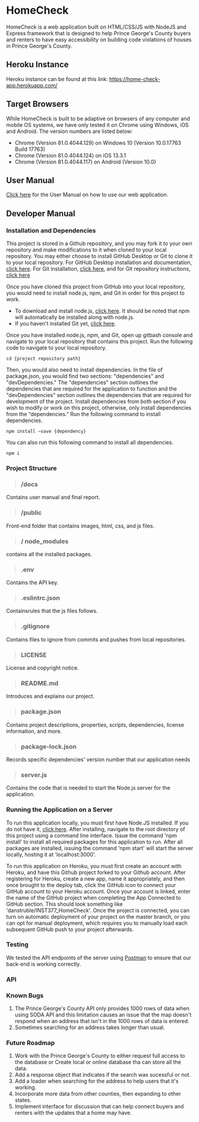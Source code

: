 # HomeCheck
HomeCheck is a web application built on HTML/CSS/JS with NodeJS and Express framework that is designed to help Prince George's County buyers and renters to have easy accessibility on building code violations of houses in Prince George's County. 

## Heroku Instance
Heroku instance can be found at this link: https://home-check-app.herokuapp.com/

## Target Browsers
While HomeCheck is built to be adaptive on browsers of any computer and mobile OS systems, we have only tested it on Chrome using Windows, iOS and Android. The version numbers are listed below:
- Chrome (Version 81.0.4044.129) on Windows 10 (Version 10.0.17763 Build 17763)
- Chrome (Version 81.0.4044.124) on iOS 13.3.1
- Chrome (Version 81.0.4044.117) on Android (Version 10.0)

## User Manual
[Click here](https://github.com/danstruble/INST377_HomeCheck/blob/master/docs/user.md) for the User Manual on how to use our web application.

## Developer Manual

### Installation and Dependencies
This project is stored in a Github repository, and you may fork it to your own repository and make modifications to it when cloned to your local repository. You may either choose to install GitHub Desktop or Git to clone it to your local repository. For GitHub Desktop installation and documentation, [click here](https://desktop.github.com/). For Git installation, [click here](https://git-scm.com/downloads), and for Git repository instructions, [click here](https://git-scm.com/book/en/v2/Git-Basics-Getting-a-Git-Repository)

Once you have cloned this project from GitHub into your local repository, you would need to install node.js, npm, and Git in order for this project to work. 

- To download and install node.js, [click here](https://nodejs.org/en/download/). It should be noted that npm will automatically be installed along with node.js. 
- If you haven't installed Git yet, [click here](https://git-scm.com/downloads).

Once you have installed node.js, npm, and Git, open up gitbash console and navigate to your local repository that contains this project. Run the following code to navigate to your local repository. 
```
cd {project repository path}
```

Then, you would also need to install dependencies. In the file of package.json, you would find two sections: "dependencies" and "devDependencies." The "dependencies" section outlines the dependencies that are required for the application to function and the "devDependencies" section outlines the dependencies that are required for development of the project. Install dependencies from both section if you wish to modify or work on this project, otherwise, only install dependencies from the “dependencies.” Run the following command to install dependencies.
```
npm install –save {dependency}
```

You can also run this following command to install all dependencies.
```
npm i
````

### Project Structure
>### /docs 
Contains user manual and final report.

>### /public
Front-end folder that contains images, html, css, and js files.

>### / node_modules
contains all the installed packages.

>### .env
Contains the API key.

>### .eslintrc.json
Containsrules that the js files follows.

>### .gitignore
Contains files to ignore from commits and pushes from local repositories.

>### LICENSE
License and copyright notice.

>### README.md
Introduces and explains our project.

>### package.json	
Contains project descriptions, properties, scripts, dependencies, license information, and more.

>### package-lock.json	
Records specific dependencies' version number that our application needs

>### server.js	
Contains the code that is needed to start the Node.js server for the application.

### Running the Application on a Server

To run this application locally, you must first have Node.JS installed. If you do not have it, [click here](https://nodejs.org/en/download/). After installing, navigate to the root directory of this project using a command line interface. Issue the command 'npm install' to install all required packages for this application to run. After all packages are installed, issuing the command 'npm start' will start the server locally, hosting it at 'localhost:3000'. 

To run this application on Heroku, you must first create an account with Heroku, and have this Github project forked to your Github account. After registering for Heroku, create a new app, name it appropriately, and then once brought to the deploy tab, click the GitHub icon to connect your GitHub account to your Heroku account. Once your account is linked, enter the name of the GitHub project when completing the App Connected to GitHub section. This should look something like 'danstruble/INST377_HomeCheck'. Once the project is connected, you can turn on automatic deployment of your project on the master branch, or you can opt for manual deployment, which requires you to manually load each subsequent GitHub push to your project afterwards.

### Testing

We tested the API endpoints of the server using [Postman](https://www.postman.com/) to ensure that our back-end is working correctly. 

### API


### Known Bugs
1. The Prince George's County API only provides 1000 rows of data when using SODA API and this limitation causes an issue that the map doesn't respond when an address that isn't in the 1000 rows of data is entered.
2. Sometimes searching for an address takes longer than usual. 

### Future Roadmap
1. Work with the Prince George's County to either request full access to the database or Create local or online database tha can store all the data. 
2. Add a response object that indicates if the search was sucessful or not.
3. Add a loader when searching for the address to help users that it's working. 
4. Incorporate more data from other counties, then expanding to other states.
5. Implement interface for discussion that can help connect buyers and renters with the updates that a home may have.
